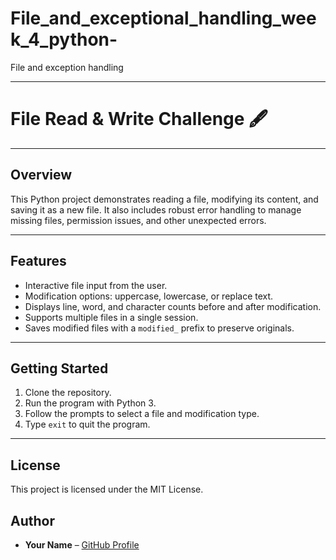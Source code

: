 # File_and_exceptional_handling_week_4_python-
File and exception handling 

***

# File Read & Write Challenge 🖋️

***

## Overview
This Python project demonstrates reading a file, modifying its content, and saving it as a new file. It also includes robust error handling to manage missing files, permission issues, and other unexpected errors.

***

## Features
- Interactive file input from the user.
- Modification options: uppercase, lowercase, or replace text.
- Displays line, word, and character counts before and after modification.
- Supports multiple files in a single session.
- Saves modified files with a `modified_` prefix to preserve originals.

***

## Getting Started
1. Clone the repository.
2. Run the program with Python 3.
3. Follow the prompts to select a file and modification type.
4. Type `exit` to quit the program.

***

## License
This project is licensed under the MIT License.

## Author
- **Your Name** – [GitHub Profile](https://github.com/your-username)
